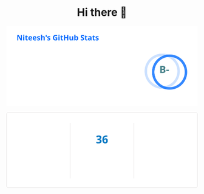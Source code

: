 <!--  
**GodOfZap/GodOfZap** is a ✨ _special_ ✨ repository because its `README.md` (this file) appears on your GitHub profile.

Here are some ideas to get you started:

- 🔭 I’m currently working on ...
- 🌱 I’m currently learning ...
- 👯 I’m looking to collaborate on ...
- 🤔 I’m looking for help with ...
- 💬 Ask me about ...
- 📫 How to reach me: ...
- 😄 Pronouns: ...
- ⚡ Fun fact: ...
-->
<h1 align="center">Hi there 👋 </h1>

<p align="center">
  <img src="https://raw.githubusercontent.com/GodOfZap/GodOfZap/main/generated/stats.svg" />
</p>

<p align="center">
  <img src="https://raw.githubusercontent.com/GodOfZap/GodOfZap/main/generated/streak.svg" />
</p>
